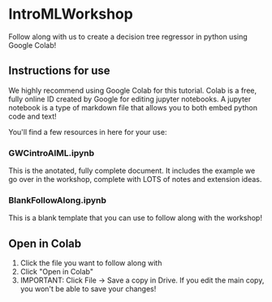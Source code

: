 # IntroMLWorkshop
Follow along with us to create a decision tree regressor in python using Google Colab!

## Instructions for use
We highly recommend using Google Colab for this tutorial. Colab is a free, fully online ID created by Google for editing jupyter notebooks. 
A jupyter notebook is a type of markdown file that allows you to both embed python code and text!

You'll find a few resources in here for your use:

### GWCintroAIML.ipynb
This is the anotated, fully complete document. It includes the example we go over in the workshop, complete with LOTS of notes and extension ideas. 

### BlankFollowAlong.ipynb
This is a blank template that you can use to follow along with the workshop!

## Open in Colab
1. Click the file you want to follow along with
2. Click "Open in Colab"
3. IMPORTANT: Click File -> Save a copy in Drive. If you edit the main copy, you won't be able to save your changes!
